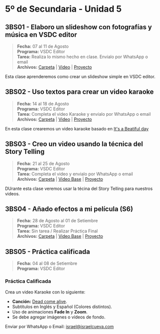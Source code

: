 # 5º de Secundaria - Unidad 5

## 3BS01 - Elaboro un slideshow con fotografías y música en VSDC editor

> **Fecha:** 07 al 11 de Agosto<br> **Programa:** VSDC Editor<br> **Tarea:** Realiza lo mismo hecho en clase. Envialo por WhatsApp o email<br> **Archivos:** [Carpeta](https://app.box.com/s/fvacg8e4k3l397hxrrnmaajkbs40am0j) | [Video]() | [Proyecto]()

Esta clase aprenderemos como crear un slideshow simple en VSDC editor.

## 3BS02 - Uso textos para crear un video karaoke

> **Fecha:** 14 al 18 de Agosto<br> **Programa:**  VSDC Editor<br> **Tarea:** Completa el video Karaoke y envialo por WhatsApp o email<br> **Archivos:** [Carpeta](https://app.box.com/s/fvacg8e4k3l397hxrrnmaajkbs40am0j) | [Video]() | [Proyecto]()

En esta clase crearemos un video karaoke basado en [It's a Beatiful day](https://www.youtube.com/watch?v=anjTd9mraeA)

## 3BS03 - Creo un video usando la técnica del Story Telling

> **Fecha:** 21 al 25 de Agosto<br> **Programa:**  VSDC Editor<br>  **Tarea:** Completa el video y envialo por WhatsApp o email<br> **Archivos:** [Carpeta](https://app.box.com/s/fvacg8e4k3l397hxrrnmaajkbs40am0j) | [Video Base](https://www.youtube.com/watch?v=N8nR1VCnU3I) | [Proyecto]()

DUrante esta clase veremos usar la técina del Story Telling para nuestros videos.

## 3BS04 - Añado efectos a mi película (S6)

> **Fecha:** 28 de Agosto al 01 de Setiembre<br> **Programa:**  VSDC Editor<br>  **Tarea:** Sin tarea / Realizar Práctica Final<br> **Archivos:** [Carpeta](https://app.box.com/s/fvacg8e4k3l397hxrrnmaajkbs40am0j) | [Video Base](https://www.youtube.com/watch?v=N8nR1VCnU3I) | [Proyecto]()

<div class="currentTheme">

## 3BS05 - Práctica calificada

> **Fecha:** 04 al 08 de Setiembre<br> **Programa:** VSDC Editor<br>

### Práctica Calificada

Crea un video Karaoke con lo siguiente:

- **Canción:** [Dead come alive](https://www.youtube.com/watch?v=ZUNoMoerka4).
- Subtitulos en Inglés y Español (Colores distintos).
- Uso de animaciones **Fade In** y **Zoom**.
- Se debe agregar imágenes o vídeos de fondo.

Enviar por WhatsApp o Email: israel@israelcueva.com

</div>